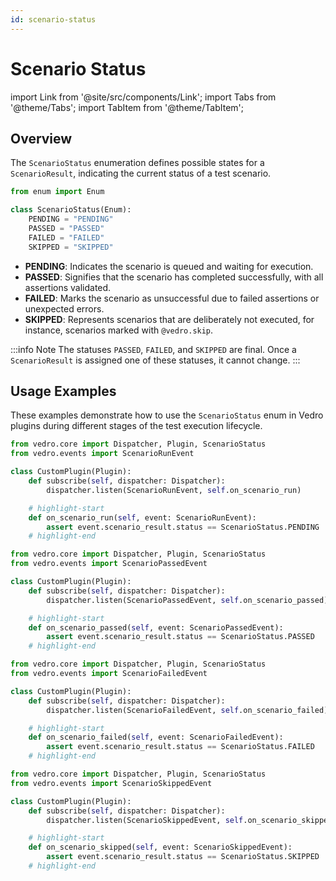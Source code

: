 ```yaml
---
id: scenario-status
---
```

# Scenario Status

import Link from '@site/src/components/Link';
import Tabs from '@theme/Tabs';
import TabItem from '@theme/TabItem';

## Overview

The `ScenarioStatus` enumeration defines possible states for a <Link to="/docs/core/scenario-result">`ScenarioResult`</Link>, indicating the current status of a test scenario.

```python
from enum import Enum

class ScenarioStatus(Enum):
    PENDING = "PENDING"
    PASSED = "PASSED"
    FAILED = "FAILED"
    SKIPPED = "SKIPPED"
```

- **PENDING**: Indicates the scenario is queued and waiting for execution.
- **PASSED**: Signifies that the scenario has completed successfully, with all assertions validated.
- **FAILED**: Marks the scenario as unsuccessful due to failed assertions or unexpected errors.
- **SKIPPED**: Represents scenarios that are deliberately not executed, for instance, scenarios <Link to="/docs/features/skipping-scenarios">marked</Link> with `@vedro.skip`.

:::info Note
The statuses `PASSED`, `FAILED`, and `SKIPPED` are final. Once a `ScenarioResult` is assigned one of these statuses, it cannot change.
:::

## Usage Examples

These examples demonstrate how to use the `ScenarioStatus` enum in Vedro plugins during different stages of the test execution lifecycle.

<Tabs>
  <TabItem value="pending" label="PENDING" default>

```python
from vedro.core import Dispatcher, Plugin, ScenarioStatus
from vedro.events import ScenarioRunEvent

class CustomPlugin(Plugin):
    def subscribe(self, dispatcher: Dispatcher):
        dispatcher.listen(ScenarioRunEvent, self.on_scenario_run)

    # highlight-start
    def on_scenario_run(self, event: ScenarioRunEvent):
        assert event.scenario_result.status == ScenarioStatus.PENDING
    # highlight-end
```

  </TabItem>
  <TabItem value="passed" label="PASSED">

```python
from vedro.core import Dispatcher, Plugin, ScenarioStatus
from vedro.events import ScenarioPassedEvent

class CustomPlugin(Plugin):
    def subscribe(self, dispatcher: Dispatcher):
        dispatcher.listen(ScenarioPassedEvent, self.on_scenario_passed)

    # highlight-start
    def on_scenario_passed(self, event: ScenarioPassedEvent):
        assert event.scenario_result.status == ScenarioStatus.PASSED
    # highlight-end
```

  </TabItem>
  <TabItem value="failed" label="FAILED">

```python
from vedro.core import Dispatcher, Plugin, ScenarioStatus
from vedro.events import ScenarioFailedEvent

class CustomPlugin(Plugin):
    def subscribe(self, dispatcher: Dispatcher):
        dispatcher.listen(ScenarioFailedEvent, self.on_scenario_failed)

    # highlight-start
    def on_scenario_failed(self, event: ScenarioFailedEvent):
        assert event.scenario_result.status == ScenarioStatus.FAILED
    # highlight-end
```

  </TabItem>
  <TabItem value="skipped" label="SKIPPED">

```python
from vedro.core import Dispatcher, Plugin, ScenarioStatus
from vedro.events import ScenarioSkippedEvent

class CustomPlugin(Plugin):
    def subscribe(self, dispatcher: Dispatcher):
        dispatcher.listen(ScenarioSkippedEvent, self.on_scenario_skipped)

    # highlight-start
    def on_scenario_skipped(self, event: ScenarioSkippedEvent):
        assert event.scenario_result.status == ScenarioStatus.SKIPPED
    # highlight-end
```

  </TabItem>
</Tabs>
